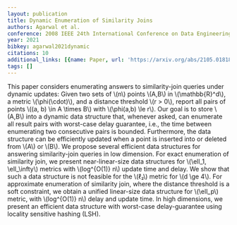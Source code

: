 ```yaml
---
layout: publication
title: Dynamic Enumeration of Similarity Joins
authors: Agarwal et al.
conference: 2008 IEEE 24th International Conference on Data Engineering
year: 2021
bibkey: agarwal2021dynamic
citations: 10
additional_links: [{name: Paper, url: 'https://arxiv.org/abs/2105.01818'}]
tags: []
---
```

This paper considers enumerating answers to similarity-join queries under
dynamic updates: Given two sets of \\(n\\) points \\(A,B\\) in \\(\mathbb\{R\}^d\\), a metric
\\(\phi(\cdot)\\), and a distance threshold \\(r > 0\\), report all pairs of points
\\((a, b) \in A \times B\\) with \\(\phi(a,b) \le r\\). Our goal is to store \\(A,B\\) into
a dynamic data structure that, whenever asked, can enumerate all result pairs
with worst-case delay guarantee, i.e., the time between enumerating two
consecutive pairs is bounded. Furthermore, the data structure can be
efficiently updated when a point is inserted into or deleted from \\(A\\) or \\(B\\).
  We propose several efficient data structures for answering similarity-join
queries in low dimension. For exact enumeration of similarity join, we present
near-linear-size data structures for \\(\ell_1, \ell_\infty\\) metrics with
\\(log^\{O(1)\} n\\) update time and delay. We show that such a data structure is
not feasible for the \\(ℓ₂\\) metric for \\(d \ge 4\\). For approximate enumeration
of similarity join, where the distance threshold is a soft constraint, we
obtain a unified linear-size data structure for \\(\ell_p\\) metric, with
\\(log^\{O(1)\} n\\) delay and update time. In high dimensions, we present an
efficient data structure with worst-case delay-guarantee using locality
sensitive hashing (LSH).